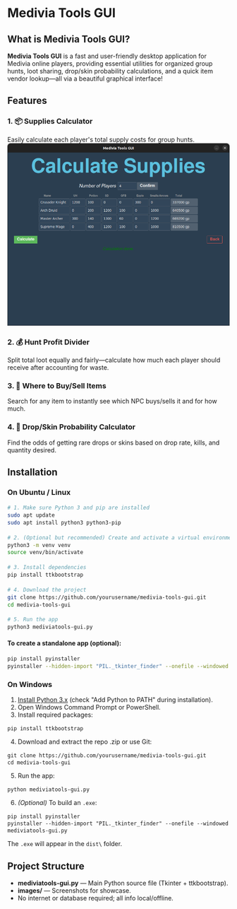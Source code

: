 # Medivia Tools GUI

## What is Medivia Tools GUI?

**Medivia Tools GUI** is a fast and user-friendly desktop application for Medivia online players, providing essential utilities for organized group hunts, loot sharing, drop/skin probability calculations, and a quick item vendor lookup—all via a beautiful graphical interface!

## Features

### 1. 📦 Supplies Calculator

Easily calculate each player's total supply costs for group hunts.
![Supplies Calculator](images/calculateSupplies.png)

### 2. 💰 Hunt Profit Divider

Split total loot equally and fairly—calculate how much each player should receive after accounting for waste.

### 3. 🛒 Where to Buy/Sell Items

Search for any item to instantly see which NPC buys/sells it and for how much.

### 4. 🎲 Drop/Skin Probability Calculator

Find the odds of getting rare drops or skins based on drop rate, kills, and quantity desired.

## Installation

### On Ubuntu / Linux

```bash
# 1. Make sure Python 3 and pip are installed
sudo apt update
sudo apt install python3 python3-pip

# 2. (Optional but recommended) Create and activate a virtual environment
python3 -m venv venv
source venv/bin/activate

# 3. Install dependencies
pip install ttkbootstrap

# 4. Download the project
git clone https://github.com/yourusername/medivia-tools-gui.git
cd medivia-tools-gui

# 5. Run the app
python3 mediviatools-gui.py
```


#### To create a standalone app (optional):

```bash
pip install pyinstaller
pyinstaller --hidden-import "PIL._tkinter_finder" --onefile --windowed mediviatools-gui.py
```


### On Windows

1. [Install Python 3.x](https://www.python.org/downloads/) (check "Add Python to PATH" during installation).
2. Open Windows Command Prompt or PowerShell.
3. Install required packages:

```
pip install ttkbootstrap
```

4. Download and extract the repo .zip or use Git:

```
git clone https://github.com/yourusername/medivia-tools-gui.git
cd medivia-tools-gui
```

5. Run the app:

```
python mediviatools-gui.py
```

6. *(Optional)* To build an `.exe`:

```
pip install pyinstaller
pyinstaller --hidden-import "PIL._tkinter_finder" --onefile --windowed mediviatools-gui.py
```

The `.exe` will appear in the `dist\` folder.

## Project Structure

- **mediviatools-gui.py** — Main Python source file (Tkinter + ttkbootstrap).
- **images/** — Screenshots for showcase.
- No internet or database required; all info local/offline.

